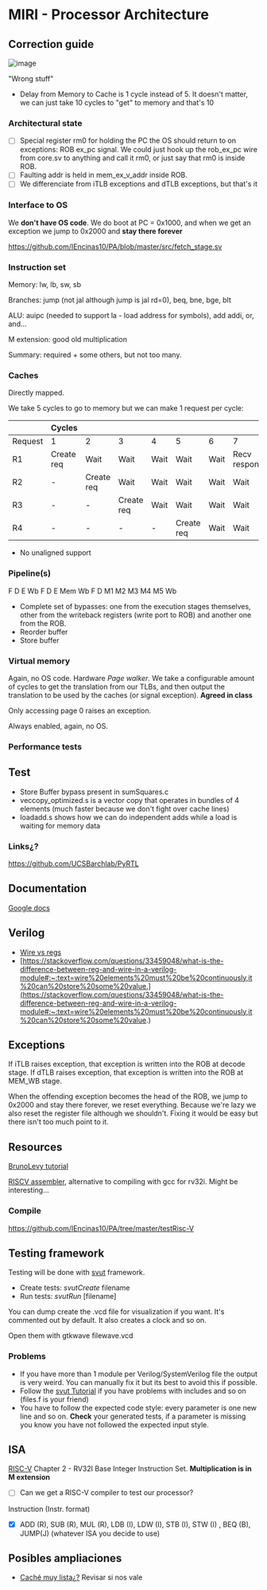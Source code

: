 # MIRI - Processor Architecture

## Correction guide

![image](https://user-images.githubusercontent.com/42119338/210269195-29d96a1f-f1c1-4cdf-95c9-b1f9ea1b094a.png)


"Wrong stuff"
- Delay from Memory to Cache is 1 cycle instead of 5. It doesn't matter, we can just take 10 cycles to "get" to memory and that's 10

### Architectural state

- [ ] Special register rm0 for holding the PC the OS should return to on exceptions: ROB ex_pc signal. We could just hook up the rob_ex_pc wire from core.sv to anything and call it rm0, or just say that rm0 is inside ROB.
- [ ] Faulting addr is held in mem_ex_v_addr inside ROB.
- [ ] We differenciate from iTLB exceptions and dTLB exceptions, but that's it

### Interface to OS
We **don't have OS code**. We do boot at PC = 0x1000, and when we get an exception we jump to 0x2000 and **stay there forever**

https://github.com/IEncinas10/PA/blob/master/src/fetch_stage.sv

### Instruction set

Memory: lw, lb, sw, sb

Branches: jump (not jal although jump is jal rd=0), beq, bne, bge, blt

ALU: auipc (needed to support la - load address for symbols), add addi, or, and...

M extension: good old multiplication

Summary: required + some others, but not too many.

### Caches

Directly mapped.

We take 5 cycles to go to memory but we can make 1 request per cycle:

|  | Cycles |  |  |  |  |  |  |
|---|---|---|---|---|---|---|---|
| Request | 1 | 2 | 3 | 4 | 5 | 6 | 7 |
| R1 | Create req | Wait | Wait | Wait | Wait | Wait | Recv response |
| R2 | - | Create req | Wait | Wait | Wait | Wait | Wait |
| R3 | - | - | Create req | Wait | Wait | Wait | Wait |
| R4 | - | - | - | - | Create req | Wait | Wait |

- No unaligned support

### Pipeline(s)
F D E Wb
F D E Mem Wb
F D M1 M2  M3  M4 M5 Wb

- Complete set of bypasses: one from the execution stages themselves, other from the writeback registers (write port to ROB) and another one from the ROB.
- Reorder buffer
- Store buffer

### Virtual memory
Again, no OS code. Hardware *Page walker*. We take a configurable amount of cycles to get the translation from our TLBs, and then output the translation to be used by the caches (or signal exception). **Agreed in class**

Only accessing page 0 raises an exception.

Always enabled, again, no OS.

### Performance tests

## Test

- Store Buffer bypass present in sumSquares.c
- veccopy_optimized.s is a vector copy that operates in bundles of 4 elements (much faster because we don't fight over cache lines)
- loadadd.s shows how we can do independent adds while a load is waiting for memory data

### Links¿?
https://github.com/UCSBarchlab/PyRTL

## Documentation
[Google docs](https://docs.google.com/document/d/18r8yGa84ThLDYwM06uA_4UGuCUN9DsUpggfJ-Dybp5g/edit?usp=sharing)

## Verilog
- [Wire vs regs](https://inst.eecs.berkeley.edu//~cs150/Documents/Nets.pdf)
- [https://stackoverflow.com/questions/33459048/what-is-the-difference-between-reg-and-wire-in-a-verilog-module#:~:text=wire%20elements%20must%20be%20continuously,it%20can%20store%20some%20value.](https://stackoverflow.com/questions/33459048/what-is-the-difference-between-reg-and-wire-in-a-verilog-module#:~:text=wire%20elements%20must%20be%20continuously,it%20can%20store%20some%20value.)



## Exceptions

If iTLB raises exception, that exception is written into the ROB at decode stage.
If dTLB raises exception, that exception is written into the ROB at MEM_WB stage.

When the offending exception becomes the head of the ROB, we jump to 0x2000 and stay there forever, we reset everything. Because we're lazy we also reset the register file although we shouldn't. Fixing it would be easy but there isn't too much point to it.

## Resources

[BrunoLevy tutorial](https://github.com/BrunoLevy/learn-fpga/blob/master/FemtoRV/TUTORIALS/FROM_BLINKER_TO_RISCV/PIPELINE.md#step-9-return-address-stack)


[RISCV assembler](https://github.com/carlosedp/riscvassembler), alternative to compiling with gcc for rv32i. Might be interesting...

### Compile

https://github.com/IEncinas10/PA/tree/master/testRisc-V


## Testing framework
Testing will be done with [svut](https://github.com/dpretet/svut) framework.
- Create tests: *svutCreate* filename
- Run tests: *svutRun* [filename]

You can dump create the .vcd file for visualization if you want. It's commented out by default. It also creates
a clock and so on.

Open them with gtkwave filewave.vcd

### Problems
  - If you have more than 1 module per Verilog/SystemVerilog file the output is very weird. You can manually fix it
  but its best to avoid this if possible.
  - Follow the [svut Tutorial](https://github.com/dpretet/svut#tutorial) if you have problems with includes and so on (files.f is your friend) 
  - You have to follow the expected code style: every parameter is one new line and so on. **Check** your generated tests, if a parameter 
    is missing you know you have not followed the expected input style.
    
## ISA
[RISC-V](https://riscv.org/wp-content/uploads/2017/05/riscv-spec-v2.2.pdf) Chapter 2 - RV32I Base Integer Instruction Set. **Multiplication is in M extension**

- [ ] Can we get a RISC-V compiler to test our processor?

Instruction (Instr. format)

- [X] ADD (R), SUB (R), MUL (R), LDB (I), LDW (I), STB (I), STW (I) , BEQ (B), JUMP(J)  (whatever ISA you decide to use)

## Posibles ampliaciones
- [Caché muy lista¿?](https://personals.ac.upc.edu/jmanel/papers/ics97.pdf) Revisar si nos vale
  
  


